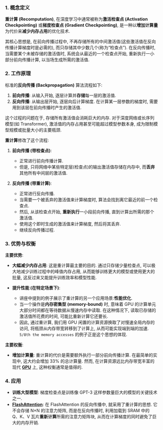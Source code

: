 ### 1. 概念定义

**重计算 (Recomputation)**, 在深度学习中通常被称为**激活检查点 (Activation Checkpointing)** 或**梯度检查点 (Gradient Checkpointing)**, 是一种以**增加计算量**为代价来**减少内存占用**的优化技术. 

其核心思想是, 在前向传播过程中, 不再存储所有的中间激活值(这些激活值在反向传播计算梯度时是必需的), 而只存储其中少数几个(称为“检查点”). 在反向传播时, 当需要某个未被存储的激活值时, 系统会从最近的一个检查点开始, 重新执行一小部分前向传播计算, 以当场生成所需的激活值. 

### 2. 工作原理

标准的**反向传播 (Backpropagation)** 算法流程如下:
1.  **前向传播**: 从输入开始, 逐层计算并**存储**每一层的激活值. 
2.  **反向传播**: 从输出层开始, 逐层向后计算梯度. 在计算某一层参数的梯度时, 需要用到该层在前向传播时产生的激活值. 

这个过程的问题在于, 存储所有激活值会消耗巨大的内存. 对于深度网络或长序列模型(如 Transformer), 激活值的内存占用甚至可能超过模型参数本身, 成为限制模型规模或批量大小的主要瓶颈. 

**重计算**修改了这个流程:

1.  **前向传播 (带检查点)**:
    - 正常进行前向传播计算. 
    - 但是, 只将网络中某些特定层(检查点)的输出激活值存储在内存中, 而**丢弃**其他所有中间层的激活值. 

2.  **反向传播 (带重计算)**:
    - 正常进行反向传播. 
    - 当需要一个被丢弃的激活值来计算梯度时, 算法会找到离它最近的前一个检查点. 
    - 然后, 从该检查点开始, **重新执行**一小段前向传播, 直到计算出所需的那个激活值. 
    - 使用这个即时生成的激活值来计算梯度, 然后将其丢弃. 
    - 继续反向传播过程. 

### 3. 优势与权衡

**主要优势**:

- **大幅减少内存占用**: 这是重计算最主要的目的. 通过只存储少量检查点, 可以极大地减少训练过程中的峰值内存占用, 从而能够训练更大的模型或使用更大的批量, 这反过来又能提升训练效率和模型性能. 

- **提升性能 (在特定场景下)**:
    - 讲座中提到的例子展示了重计算的另一个应用场景:**性能优化**. 
    - 当一个操作是**内存密集型 (memory-bound)** 时, 意味着 GPU 的计算单元大部分时间都在等待数据从慢速内存中读取. 在这种情况下, 读取已存储的激活值所花费的时间, 可能比重新计算它还要长. 
    - 因此, 通过重计算, 我们用 GPU 闲置的计算资源换取了对慢速全局内存的访问, 将瓶颈从内存带宽转移到了计算上, 从而可能实现端到端的加速. `5/8th the memory accesses` 的例子正是这个思想的体现. 

**主要权衡**:

- **增加计算量**: 重计算的代价是需要额外执行一部分前向传播计算. 在最简单的实现中, 这大约会增加 33% 的总计算量. 然而, 在计算资源远比内存带宽丰富的现代 **[GPU](./Lecture5-GPU-Architecture.md)** 上, 这种权衡通常是值得的. 

### 4. 应用

- **训练大型模型**: 梯度检查点是训练像 GPT-3 这样参数量巨大的模型的关键技术之一. 
- **[FlashAttention](./Lecture5-FlashAttention.md)**: 在 FlashAttention 的反向传播中, 就采用了重计算的思想. 它不会存储 N×N 的注意力矩阵, 而是在反向传播时, 利用加载到 SRAM 中的 Q、K、V 瓦片**重新计算**所需的注意力矩阵块, 从而在计算梯度的同时避免了巨大的内存开销. 